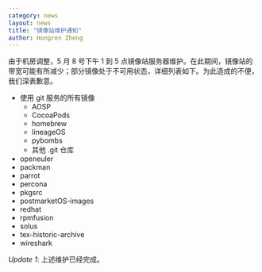 ```yaml
---
category: news
layout: news
title: "镜像站维护通知"
author: Hongren Zheng
---
```


由于机房调整，5 月 8 号下午 1 到 5 点镜像站服务器维护。在此期间，镜像站的带宽可能有所减少；部分镜像处于不可用状态，详细列表如下。为此造成的不便，我们深表歉意。

* 使用 git 服务的所有镜像
  + AOSP
  + CocoaPods
  + homebrew
  + lineageOS
  + pybombs
  + 其他 .git 仓库
* openeuler
* packman
* parrot
* percona
* pkgsrc
* postmarketOS-images
* redhat
* rpmfusion
* solus
* tex-historic-archive
* wireshark

*Update 1*: 上述维护已经完成。
